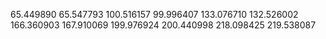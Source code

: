   65.449890  65.547793
 100.516157  99.996407
 133.076710 132.526002
 166.360903 167.910069
 199.976924 200.440998
 218.098425 219.538087
